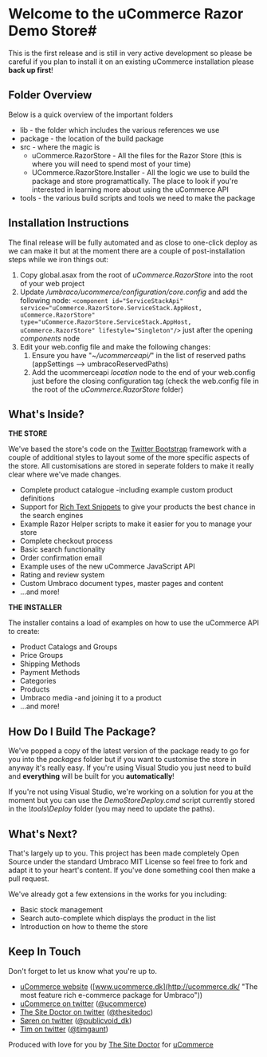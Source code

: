 # Welcome to the uCommerce Razor Demo Store#

This is the first release and is still in very active development so please be careful if you plan to install it on an existing uCommerce installation please **back up first**!

## Folder Overview ##

Below is a quick overview of the important folders

* lib - the folder which includes the various references we use
* package - the location of the build package
* src - where the magic is
	* uCommerce.RazorStore - All the files for the Razor Store (this is where you will need to spend most of your time)
	* UCommerce.RazorStore.Installer - All the logic we use to build the package and store programattically. The place to look if you're interested in learning more about using the uCommerce API
* tools - the various build scripts and tools we need to make the package

## Installation Instructions ##

The final release will be fully automated and as close to one-click deploy as we can make it but at the moment there are a couple of post-installation steps while we iron things out:

1. Copy global.asax from the root of *uCommerce.RazorStore* into the root of your web project
1. Update */umbraco/ucommerce/configuration/core.config* and add the following node: `<component id="ServiceStackApi" service="uCommerce.RazorStore.ServiceStack.AppHost, uCommerce.RazorStore" type="uCommerce.RazorStore.ServiceStack.AppHost, uCommerce.RazorStore" lifestyle="Singleton"/>` just after the opening *components* node
1. Edit your web.config file and make the following changes:
	1. Ensure you have "*~/ucommerceapi/*" in the list of reserved paths (appSettings --> umbracoReservedPaths)
	1. Add the ucommerceapi *location* node to the end of your web.config just before the closing configuration tag (check the web.config file in the root of the *uCommerce.RazorStore* folder)

## What's Inside? ##

**THE STORE**

We've based the store's code on the [Twitter Bootstrap](http://twitter.github.com/bootstrap/) framework with a couple of additional styles to layout some of the more specific aspects of the store. All customisations are stored in seperate folders to make it really clear where we've made changes.

* Complete product catalogue -including example custom product definitions
* Support for [Rich Text Snippets](http://schema.org/) to give your products the best chance in the search engines
* Example Razor Helper scripts to make it easier for you to manage your store
* Complete checkout process
* Basic search functionality
* Order confirmation email
* Example uses of the new uCommerce JavaScript API
* Rating and review system
* Custom Umbraco document types, master pages and content
* ...and more!

**THE INSTALLER**

The installer contains a load of examples on how to use the uCommerce API to create:

* Product Catalogs and Groups
* Price Groups
* Shipping Methods
* Payment Methods
* Categories
* Products
* Umbraco media -and joining it to a product
* ...and more!

## How Do I Build The Package? ##

We've popped a copy of the latest version of the package ready to go for you into the *packages* folder but if you want to customise the store in anyway it's really easy. If you're using Visual Studio you just need to build and **everything** will be built for you **automatically**!

If you're not using Visual Studio, we're working on a solution for you at the moment but you can use the *DemoStoreDeploy.cmd* script currently stored in the *\tools\Deploy* folder (you may need to update the paths).

## What's Next? ##

That's largely up to you. This project has been made completely Open Source under the standard Umbraco MIT License so feel free to fork and adapt it to your heart's content. If you've done something cool then make a pull request.

We've already got a few extensions in the works for you including:

- Basic stock management
- Search auto-complete which displays the product in the list
- Introduction on how to theme the store

## Keep In Touch ##

Don't forget to let us know what you're up to.

- [uCommerce website](http://ucommerce.dk/ "The most feature rich e-commerce package for Umbraco") ([www.ucommerce.dk](http://ucommerce.dk/ "The most feature rich e-commerce package for Umbraco"))
- [uCommerce on twitter](https://twitter.com/ucommerce) ([@ucommerce](https://twitter.com/ucommerce"))
- [The Site Doctor on twitter](https://twitter.com/thesitedoc) ([@thesitedoc](https://twitter.com/thesitedoc"))
- [Søren on twitter](https://twitter.com/publicvoid_dk) ([@publicvoid_dk](https://twitter.com/publicvoid_dk"))
- [Tim on twitter](https://twitter.com/timgaunt) ([@timgaunt](https://twitter.com/timgaunt"))



Produced with love for you by [The Site Doctor](http://www.thesitedoctor.co.uk/ "The most feature rich e-commerce package for Umbraco") for 
[uCommerce](http://ucommerce.dk/ "The most feature rich e-commerce package for Umbraco")
